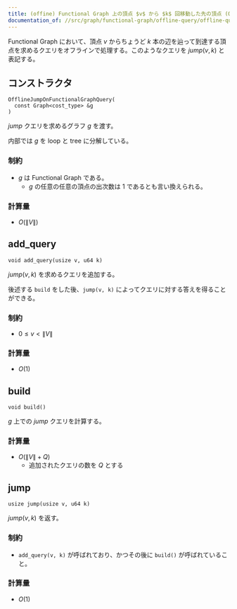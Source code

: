 ```yaml
---
title: (offine) Functional Graph 上の頂点 $v$ から $k$ 回移動した先の頂点 (Offline Jump On Functional Graph)
documentation_of: //src/graph/functional-graph/offline-query/offline-query-jump-on-functional-graph.hpp
---
```


Functional Graph において、頂点 $v$ からちょうど $k$ 本の辺を辿って到達する頂点を求めるクエリをオフラインで処理する。このようなクエリを $jump(v, k)$ と表記する。

## コンストラクタ
```
OfflineJumpOnFunctionalGraphQuery(
  const Graph<cost_type> &g
)
```

$jump$ クエリを求めるグラフ $g$ を渡す。

内部では $g$ を loop と tree に分解している。

### 制約
- $g$ は Functional Graph である。
  - $g$ の任意の任意の頂点の出次数は $1$ であるとも言い換えられる。

### 計算量
- $O(\|V\|)$

## add_query
```
void add_query(usize v, u64 k)
```

$jump(v, k)$ を求めるクエリを追加する。

後述する `build` をした後、`jump(v, k)` によってクエリに対する答えを得ることができる。

### 制約
- $0 \leq v < \|V\|$

### 計算量
- $O(1)$

## build
```
void build()
```

$g$ 上での $jump$ クエリを計算する。

### 計算量
- $O(\|V\| + Q)$
  - 追加されたクエリの数を $Q$ とする

## jump
```
usize jump(usize v, u64 k)
```

$jump(v, k)$ を返す。

### 制約
- `add_query(v, k)` が呼ばれており、かつその後に `build()` が呼ばれていること。

### 計算量
- $O(1)$
